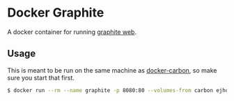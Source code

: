 # Docker Graphite

A docker container for running [graphite web](https://github.com/graphite-project/graphite-web).

## Usage

This is meant to be run on the same machine as [docker-carbon](https://github.com/ejholmes/docker-carbon), so make sure you start that first.

```bash
$ docker run --rm --name graphite -p 8080:80 --volumes-from carbon ejholmes/graphite
```
